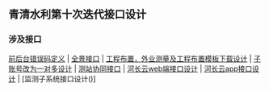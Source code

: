 ## 青清水利第十次迭代接口设计
### 涉及接口

[前后台错误码定义](http://112.124.104.190:10001/soft/wiki/wikis/qqsl_error_code) | [全景接口](http://112.124.104.190:10001/soft/wiki/wikis/ten-panorama) | [工程布置，外业测量及工程布置模板下载设计](http://112.124.104.190:10001/soft/wiki/wikis/ten-field) | [子账号改为一对多设计](http://112.124.104.190:10001/soft/wiki/wikis/ten-user-account) | [测站协同接口](http://112.124.104.190:10001/soft/wiki/wikis/share) | [河长云web端接口设计](http://112.124.104.190:10001/soft/wiki/wikis/hzy-wechat) | [河长云app接口设计](http://112.124.104.190:10001/soft/wiki/wikis/hzy-app) | [监测子系统接口设计()]



